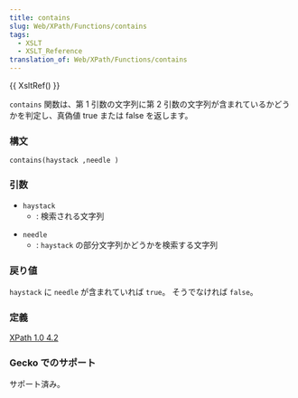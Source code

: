 ```yaml
---
title: contains
slug: Web/XPath/Functions/contains
tags:
  - XSLT
  - XSLT_Reference
translation_of: Web/XPath/Functions/contains
---
```

{{ XsltRef() }}

`contains` 関数は、第 1 引数の文字列に第 2 引数の文字列が含まれているかどうかを判定し、真偽値 true または false を返します。

### 構文

    contains(haystack ,needle )

### 引数

- `haystack`
  - : 検索される文字列

<!---->

- `needle`
  - : `haystack` の部分文字列かどうかを検索する文字列

### 戻り値

`haystack` に `needle` が含まれていれば `true`。 そうでなければ `false`。

### 定義

[XPath 1.0 4.2](http://www.w3.org/TR/xpath#function-contains)

### Gecko でのサポート

サポート済み。
